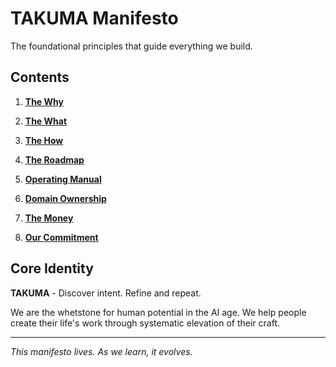 # TAKUMA Manifesto

The foundational principles that guide everything we build.

## Contents

1. **[The Why](01-the-why.md)**

2. **[The What](02-the-what.md)**

3. **[The How](03-the-how.md)**

4. **[The Roadmap](04-the-roadmap.md)**

5. **[Operating Manual](05-spaceship-manual.md)**

6. **[Domain Ownership](06-domain-ownership.md)**

7. **[The Money](07-financial-structure.md)**

8. **[Our Commitment](08-the-contract.md)**

## Core Identity

**TAKUMA** - Discover intent. Refine and repeat.

We are the whetstone for human potential in the AI age. We help people create their life's work through systematic elevation of their craft.

---

*This manifesto lives. As we learn, it evolves.*
